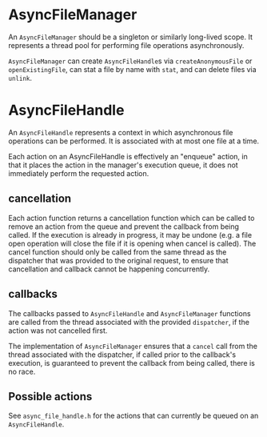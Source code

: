 # AsyncFileManager

An `AsyncFileManager` should be a singleton or similarly long-lived scope. It represents a
thread pool for performing file operations asynchronously.

`AsyncFileManager` can create `AsyncFileHandle`s via `createAnonymousFile` or `openExistingFile`, can stat a file by name with `stat`, and can delete files via `unlink`.

# AsyncFileHandle

An `AsyncFileHandle` represents a context in which asynchronous file operations can be performed. It is associated with at most one file at a time.

Each action on an AsyncFileHandle is effectively an "enqueue" action, in that it places the action in the manager's execution queue, it does not immediately perform the requested action.

## cancellation

Each action function returns a cancellation function which can be called to remove an action from the queue and prevent the callback from being called. If the execution is already in progress, it may be undone (e.g. a file open operation will close the file if it is opening when cancel is called). The cancel function should only be called from the same thread as the
dispatcher that was provided to the original request, to ensure that cancellation and callback
cannot be happening concurrently.

## callbacks

The callbacks passed to `AsyncFileHandle` and `AsyncFileManager` functions are called from
the thread associated with the provided `dispatcher`, if the action was not cancelled first.

The implementation of `AsyncFileManager` ensures that a `cancel` call from the thread associated with the dispatcher, if called prior to the callback's execution, is guaranteed to prevent the callback from being called, there is no race.

## Possible actions

See `async_file_handle.h` for the actions that can currently be queued on an `AsyncFileHandle`.
